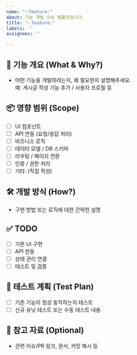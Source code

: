 ```yaml
---
name: "✨feature:"
about: 기능 개발 이슈 템플릿입니다.
title: "✨feature:"
labels: ''
assignees: ''

---
```


## 🚀 기능 개요 (What & Why?)
- 어떤 기능을 개발하려는지, 왜 필요한지 설명해주세요.  
  예: 게시글 작성 기능 추가 / 사용자 프로필 등

## 📦 영향 범위 (Scope)
- [ ] UI 컴포넌트
- [ ] API 연동 (요청/응답 처리)
- [ ] 비즈니스 로직
- [ ] 데이터 모델 / DB 스키마
- [ ] 라우팅 / 페이지 전환
- [ ] 인증 / 권한 처리
- [ ] 기타: (직접 작성)

## 🛠️ 개발 방식 (How?)
- 구현 방법 또는 로직에 대한 간략한 설명  

## ✅ TODO
- [ ] 기본 UI 구현
- [ ] API 연동
- [ ] 상태 관리 연결
- [ ] 테스트 및 검증

## 🧪 테스트 계획 (Test Plan)
- [ ] 기존 기능이 정상 동작하는지 테스트
- [ ] 신규 유닛 테스트 또는 수동 테스트 내용

## 📎 참고 자료 (Optional)
- 관련 이슈/PR 링크, 문서, 커밋 해시 등
